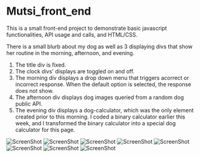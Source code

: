 # Mutsi_front_end

This is a small front-end project to demonstrate basic javascript functionalities, API usage and calls, and HTML/CSS.

There is a small blurb about my dog as well as 3 displaying divs that show her routine in the morning, afternoon, and evening.

1. The title div is fixed.
2. The clock divs' displays are toggled on and off.
3. The morning div displays a drop down menu that triggers acorrect or incorrect response. When the default option is selected, the response does not show. 
4. The afternoon div displays dog images queried from a random dog public API. 
5. The evening div displays a dog-calculator, which was the only element created prior to this morning. I coded a binary calculator earlier this week, and I transformed the binary calculator into a special dog calculator for this page.


![ScreenShot](https://raw.github.com/jpearl8/Mutsi_front_end/master/screenshots/full.png)
![ScreenShot](https://raw.github.com/jpearl8/Mutsi_front_end/master/screenshots/normal.png)
![ScreenShot](https://raw.github.com/jpearl8/Mutsi_front_end/master/screenshots/chicken.png)
![ScreenShot](https://raw.github.com/jpearl8/Mutsi_front_end/master/screenshots/dog_food.png)
![ScreenShot](https://raw.github.com/jpearl8/Mutsi_front_end/master/screenshots/correct.png)
![ScreenShot](https://raw.github.com/jpearl8/Mutsi_front_end/master/screenshots/api.png)
![ScreenShot](https://raw.github.com/jpearl8/Mutsi_front_end/master/screenshots/api_2.png)
![ScreenShot](https://raw.github.com/jpearl8/Mutsi_front_end/master/screenshots/calculator.png)
